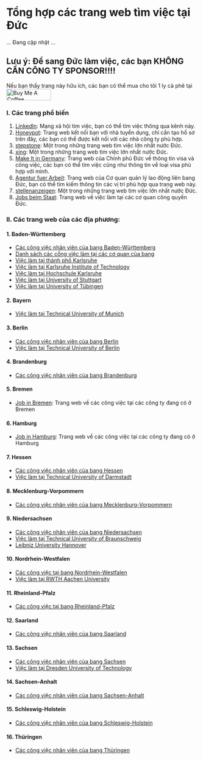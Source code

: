 # Tổng hợp các trang web tìm việc tại Đức
... Đang cập nhật ...

## Lưu ý: Để sang Đức làm việc, các bạn KHÔNG CẦN CÔNG TY SPONSOR!!!!

Nếu bạn thấy trang này hữu ích, các bạn có thể mua cho tôi 1 ly cà phê tại <a href="https://www.buymeacoffee.com/baolanlequang" target="_blank"><img src="https://cdn.buymeacoffee.com/buttons/v2/default-yellow.png" alt="Buy Me A Coffee" style="height: 30px !important;width: 117px !important;" ></a>

### I. Các trang phổ biến

1. [LinkedIn](https://www.linkedin.com): Mạng xã hội tìm việc, bạn có thể tìm việc thông qua kênh này.
2. [Honeypot](https://www.honeypot.io/en/): Trang web kết nối bạn với nhà tuyển dụng, chỉ cần tạo hồ sơ trên đây, các bạn có thể được kết nối với các nhà công ty phù hợp.
3. [stepstone](https://www.stepstone.de/): Một trong những trang web tìm việc lớn nhất nước Đức.
4. [xing](https://www.xing.com/): Một trong những trang web tìm việc lớn nhất nước Đức.
5. [Make It in Germany](https://www.make-it-in-germany.com/en/working-in-germany/job-listings): Trang web của Chính phủ Đức về thông tin visa và công việc, các bạn có thể tìm việc cũng như thông tin về loại visa phù hợp với mình.
6. [Agentur fuer Arbeit](https://www.arbeitsagentur.de/jobsuche/): Trang web của Cơ quan quản lý lao động liên bang Đức, bạn có thể tìm kiếm thông tin các vị trí phù hợp qua trang web này.
7. [stellenanzeigen](https://www.stellenanzeigen.de/): Một trong những trang web tìm việc lớn nhất nước Đức.
8. [Jobs beim Staat](https://www.jobs-beim-staat.de/): Trang web về việc làm tại các cơ quan công quyền Đức.

### II. Các trang web của các địa phương:
#### 1. Baden-Württemberg
- [Các công việc nhân viên của bang Baden-Württemberg](https://www.baden-wuerttemberg.de/de/service/stellen/stellenboerse-des-landes)
- [Danh sách các cổng việc làm tại các cơ quan của bang](https://www.baden-wuerttemberg.de/de/service/stellen/stellenportale-und-karriereseiten-des-landes)
- [Việc làm tại thành phố Karlsruhe](https://www.karlsruhe.de/stadt-rathaus/karriere-ausbildung/stellenportal)
- [Việc làm tại Karlsruhe Institute of Technology](https://www.pse.kit.edu/english/karriere/121.php)
- [Việc làm tại Hochschule Karlsruhe](https://www.h-ka.de/die-hochschule-karlsruhe/campus-karriere/stellenangebote)
- [Việc làm tại University of Stuttgart](https://www.stellenwerk.de/en/stuttgart/)
- [Việc làm tại University of Tübingen](https://uni-tuebingen.de/universitaet/karriere/freie-stellen/)
#### 2. Bayern
- [Việc làm tại Technical University of Munich](https://www.tum.de/en/about-tum/careers-and-jobs/careers-at-tum)
#### 3. Berlin
- [Các công việc nhân viên của bang Berlin](https://www.karriereportal-stellen.berlin.de/stellenangebote.html)
- [Việc làm tại Technical University of Berlin](https://www.jobs.tu-berlin.de/stellenausschreibungen)
#### 4. Brandenburg
- [Các công việc nhân viên của bang Brandenburg](https://karriere-in-brandenburg.de/stellenangebote)
#### 5. Bremen
- [Job in Bremen](https://jobs.bremen.de/): Trang web về các công việc tại các công ty đang có ở Bremen
#### 6. Hamburg
- [Job in Hamburg](https://jobs.hamburg.de): Trang web về các công việc tại các công ty đang có ở Hamburg
#### 7. Hessen
- [Các công việc nhân viên của bang Hessen](https://stellensuche.hessen.de/unreg/index.html)
- [Việc làm tại Technical University of Darmstadt](https://www.career.tu-darmstadt.de/#/tu-darmstadt/jobs)
#### 8. Mecklenburg-Vorpommern
- [Các công việc nhân viên của bang Mecklenburg-Vorpommern](https://karriere-in-mv.de/)
#### 9. Niedersachsen
- [Các công việc nhân viên của bang Niedersachsen](https://www.niedersachsen.de/startseite/service/stellenausschreibungen/)
- [Việc làm tại Technical University of Braunschweig](https://www.tu-braunschweig.de/stellenmarkt)
- [Leibniz University Hannover](https://www.uni-hannover.de/en/universitaet/stellenangebote-arbeit-an-der-uni/jobboerse)
#### 10. Nordrhein-Westfalen
- [Các công việc tại bang Nordrhein-Westfalen](https://karriere.nrw/)
- [Việc làm tại RWTH Aachen University](https://www.rwth-aachen.de/go/id/buym/lidx/1/)
#### 11. Rheinland-Pfalz
- [Các công việc tại bang Rheinland-Pfalz](https://karriere.rlp.de/de/im-beruf/)
#### 12. Saarland
- [Các công việc nhân viên của bang Saarland](https://www.saarland.de/DE/portale/karriere/stellenangebote)
#### 13. Sachsen
- [Các công việc nhân viên của bang Sachsen](https://www.karriere.sachsen.de/)
- [Việc làm tại Dresden University of Technology](https://tu-dresden.de/tu-dresden/arbeiten-an-der-tud/stellenangebote)
#### 14. Sachsen-Anhalt
- [Các công việc nhân viên của bang Sachsen-Anhalt](https://www.sachsen-anhalt.de/bs/stellenausschreibungen-der-landesverwaltung)
#### 15. Schleswig-Holstein
- [Các công việc nhân viên của bang Schleswig-Holstein](https://www.schleswig-holstein.de/SiteGlobals/Forms/Stellensuche/Stellensuche_Formular.html?nn=497efc1d-9df5-4648-ad15-951e9ec47b69&callerId.HASH=1b58DemWTCZ1Z4DizWUNFfMCmxbsdcU%3D&callerId=497efc1d-9df5-4648-ad15-951e9ec47b69)
#### 16. Thüringen
- [Các công việc nhân viên của bang Thüringen](https://karriere.thueringen.de/stellensuche)


